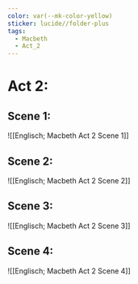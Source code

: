 ```yaml
---
color: var(--mk-color-yellow)
sticker: lucide//folder-plus
tags:
  - Macbeth
  - Act_2
---
```

# Act 2:
## Scene 1:
![[Englisch; Macbeth Act 2 Scene 1]]

## Scene 2:
![[Englisch; Macbeth Act 2 Scene 2]]

## Scene 3:
![[Englisch; Macbeth Act 2 Scene 3]]

## Scene 4:
![[Englisch; Macbeth Act 2 Scene 4]]
